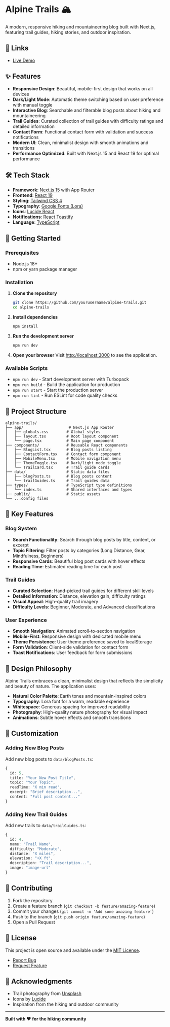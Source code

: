 # Alpine Trails 🏔️

A modern, responsive hiking and mountaineering blog built with Next.js, featuring trail guides, hiking stories, and outdoor inspiration.


## 🔗 Links

- [Live Demo](https://hiking-trails-blog-ia86.vercel.app/)

## ✨ Features

- **Responsive Design**: Beautiful, mobile-first design that works on all devices
- **Dark/Light Mode**: Automatic theme switching based on user preference with manual toggle
- **Interactive Blog**: Searchable and filterable blog posts about hiking and mountaineering
- **Trail Guides**: Curated collection of trail guides with difficulty ratings and detailed information
- **Contact Form**: Functional contact form with validation and success notifications
- **Modern UI**: Clean, minimalist design with smooth animations and transitions
- **Performance Optimized**: Built with Next.js 15 and React 19 for optimal performance

## 🛠️ Tech Stack

- **Framework**: [Next.js 15](https://nextjs.org/) with App Router
- **Frontend**: [React 19](https://react.dev/)
- **Styling**: [Tailwind CSS 4](https://tailwindcss.com/)
- **Typography**: [Google Fonts (Lora)](https://fonts.google.com/specimen/Lora)
- **Icons**: [Lucide React](https://lucide.dev/)
- **Notifications**: [React Toastify](https://fkhadra.github.io/react-toastify/)
- **Language**: [TypeScript](https://www.typescriptlang.org/)

## 🚀 Getting Started

### Prerequisites

- Node.js 18+
- npm or yarn package manager

### Installation

1. **Clone the repository**

   ```bash
   git clone https://github.com/yourusername/alpine-trails.git
   cd alpine-trails
   ```

2. **Install dependencies**

   ```bash
   npm install
   ```

3. **Run the development server**

   ```bash
   npm run dev
   ```

4. **Open your browser**
   Visit [http://localhost:3000](http://localhost:3000) to see the application.

### Available Scripts

- `npm run dev` - Start development server with Turbopack
- `npm run build` - Build the application for production
- `npm run start` - Start the production server
- `npm run lint` - Run ESLint for code quality checks

## 📁 Project Structure

```
alpine-trails/
├── app/                    # Next.js App Router
│   ├── globals.css        # Global styles
│   ├── layout.tsx         # Root layout component
│   └── page.tsx           # Main page component
├── components/            # Reusable React components
│   ├── BlogList.tsx       # Blog posts listing
│   ├── ContactForm.tsx    # Contact form component
│   ├── MobileMenu.tsx     # Mobile navigation menu
│   ├── ThemeToggle.tsx    # Dark/light mode toggle
│   └── TrailCard.tsx      # Trail guide cards
├── data/                  # Static data files
│   ├── blogPosts.ts       # Blog posts content
│   └── trailGuides.ts     # Trail guides data
├── types/                 # TypeScript type definitions
│   └── index.ts           # Shared interfaces and types
├── public/                # Static assets
└── ...config files
```

## 🎯 Key Features

### Blog System

- **Search Functionality**: Search through blog posts by title, content, or excerpt
- **Topic Filtering**: Filter posts by categories (Long Distance, Gear, Mindfulness, Beginners)
- **Responsive Cards**: Beautiful blog post cards with hover effects
- **Reading Time**: Estimated reading time for each post

### Trail Guides

- **Curated Selection**: Hand-picked trail guides for different skill levels
- **Detailed Information**: Distance, elevation gain, difficulty ratings
- **Visual Appeal**: High-quality trail imagery
- **Difficulty Levels**: Beginner, Moderate, and Advanced classifications

### User Experience

- **Smooth Navigation**: Animated scroll-to-section navigation
- **Mobile-First**: Responsive design with dedicated mobile menu
- **Theme Persistence**: User theme preference saved to localStorage
- **Form Validation**: Client-side validation for contact form
- **Toast Notifications**: User feedback for form submissions

## 🎨 Design Philosophy

Alpine Trails embraces a clean, minimalist design that reflects the simplicity and beauty of nature. The application uses:

- **Natural Color Palette**: Earth tones and mountain-inspired colors
- **Typography**: Lora font for a warm, readable experience
- **Whitespace**: Generous spacing for improved readability
- **Photography**: High-quality nature photography for visual impact
- **Animations**: Subtle hover effects and smooth transitions

## 🔧 Customization

### Adding New Blog Posts

Add new blog posts to `data/blogPosts.ts`:

```typescript
{
  id: 5,
  title: "Your New Post Title",
  topic: "Your Topic",
  readTime: "X min read",
  excerpt: "Brief description...",
  content: "Full post content..."
}
```

### Adding New Trail Guides

Add new trails to `data/trailGuides.ts`:

```typescript
{
  id: 4,
  name: "Trail Name",
  difficulty: "Moderate",
  distance: "X miles",
  elevation: "+X ft",
  description: "Trail description...",
  image: "image-url"
}
```

## 🤝 Contributing

1. Fork the repository
2. Create a feature branch (`git checkout -b feature/amazing-feature`)
3. Commit your changes (`git commit -m 'Add some amazing feature'`)
4. Push to the branch (`git push origin feature/amazing-feature`)
5. Open a Pull Request

## 📝 License

This project is open source and available under the [MIT License](LICENSE).

- [Report Bug](https://github.com/yourusername/alpine-trails/issues)
- [Request Feature](https://github.com/yourusername/alpine-trails/issues)

## 🙏 Acknowledgments

- Trail photography from [Unsplash](https://unsplash.com/)
- Icons by [Lucide](https://lucide.dev/)
- Inspiration from the hiking and outdoor community

---

**Built with ❤️ for the hiking community**
